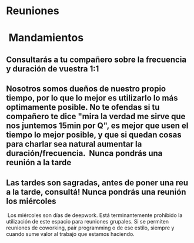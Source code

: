# Reuniones
​
Mandamientos
============
​
Consultarás a tu compañero sobre la frecuencia y duración de vuestra 1:1
------------------------------------------------------------------------
​
Nosotros somos dueños de nuestro propio tiempo, por lo que lo mejor es utilizarlo lo más optimamente posible. No te ofendas si tu compañero te dice "mira la verdad me sirve que nos juntemos 15min por Q", es mejor que usen el tiempo lo mejor posible, y que si quedan cosas para charlar sea natural aumentar la duración/frecuencia.
​
Nunca pondrás una reunión a la tarde
------------------------------------
​
Las tardes son sagradas, antes de poner una reu a la tarde, consultá!
​
Nunca pondrás una reunión los miércoles
---------------------------------------
​
Los miércoles son días de deepwork. Está terminantemente prohibido la utilización de este espacio para reuniones grupales. Si se permiten reuniones de coworking, pair programming o de ese estilo, siempre y cuando sume valor al trabajo que estamos haciendo.